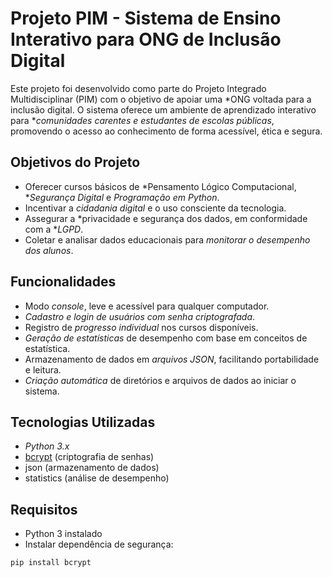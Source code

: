 # Projeto PIM - Sistema de Ensino Interativo para ONG de Inclusão Digital

Este projeto foi desenvolvido como parte do Projeto Integrado Multidisciplinar (PIM) com o objetivo de apoiar uma *ONG voltada para a inclusão digital. O sistema oferece um ambiente de aprendizado interativo para **comunidades carentes e estudantes de escolas públicas*, promovendo o acesso ao conhecimento de forma acessível, ética e segura.

## Objetivos do Projeto

- Oferecer cursos básicos de *Pensamento Lógico Computacional, **Segurança Digital* e *Programação em Python*.
- Incentivar a *cidadania digital* e o uso consciente da tecnologia.
- Assegurar a *privacidade e segurança dos dados, em conformidade com a **LGPD*.
- Coletar e analisar dados educacionais para *monitorar o desempenho dos alunos*.

## Funcionalidades

- Modo *console*, leve e acessível para qualquer computador.
- *Cadastro e login de usuários com senha criptografada*.
- Registro de *progresso individual* nos cursos disponíveis.
- *Geração de estatísticas* de desempenho com base em conceitos de estatística.
- Armazenamento de dados em *arquivos JSON*, facilitando portabilidade e leitura.
- *Criação automática* de diretórios e arquivos de dados ao iniciar o sistema.

## Tecnologias Utilizadas

- *Python 3.x*
- [bcrypt](https://pypi.org/project/bcrypt/) (criptografia de senhas)
- json (armazenamento de dados)
- statistics (análise de desempenho)

## Requisitos

- Python 3 instalado
- Instalar dependência de segurança:

```bash
pip install bcrypt



